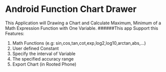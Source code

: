 # Android Function Chart Drawer

This Application will Drawing a Chart and Calculate Maximum, Minimum of a Math Expression Function with One Variable.
######This app Support this Features:
1. Math Functions (e.g: sin,cos,tan,cot,exp,log2,log10,arctan,abs,...)
2. User defined Constant
3. Specify the interval of Variable
4. The specified accuracy range
5. Export Chart (in Rooted Phone)
